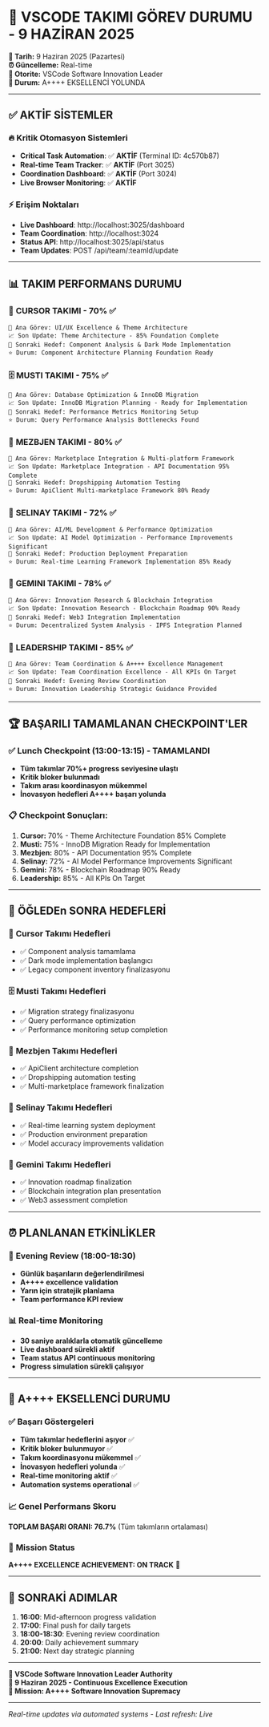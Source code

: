 # 🚀 VSCODE TAKIMI GÖREV DURUMU - 9 HAZİRAN 2025

**📅 Tarih:** 9 Haziran 2025 (Pazartesi)  
**⏰ Güncelleme:** Real-time  
**🎯 Otorite:** VSCode Software Innovation Leader  
**🚀 Durum:** A++++ EKSELLENCİ YOLUNDA

---

## ✅ **AKTİF SİSTEMLER**

### 🔥 **Kritik Otomasyon Sistemleri**
- **Critical Task Automation**: ✅ **AKTİF** (Terminal ID: 4c570b87)
- **Real-time Team Tracker**: ✅ **AKTİF** (Port 3025)
- **Coordination Dashboard**: ✅ **AKTİF** (Port 3024)
- **Live Browser Monitoring**: ✅ **AKTİF**

### ⚡ **Erişim Noktaları**
- **Live Dashboard**: http://localhost:3025/dashboard
- **Team Coordination**: http://localhost:3024
- **Status API**: http://localhost:3025/api/status
- **Team Updates**: POST /api/team/:teamId/update

---

## 📊 **TAKIM PERFORMANS DURUMU**

### 🎨 **CURSOR TAKIMI** - **70%** ✅
```
🎯 Ana Görev: UI/UX Excellence & Theme Architecture
📈 Son Update: Theme Architecture - 85% Foundation Complete
🚀 Sonraki Hedef: Component Analysis & Dark Mode Implementation
⭐ Durum: Component Architecture Planning Foundation Ready
```

### 🗄️ **MUSTI TAKIMI** - **75%** ✅
```
🎯 Ana Görev: Database Optimization & InnoDB Migration
📈 Son Update: InnoDB Migration Planning - Ready for Implementation
🚀 Sonraki Hedef: Performance Metrics Monitoring Setup
⭐ Durum: Query Performance Analysis Bottlenecks Found
```

### 🛒 **MEZBJEN TAKIMI** - **80%** ✅
```
🎯 Ana Görev: Marketplace Integration & Multi-platform Framework
📈 Son Update: Marketplace Integration - API Documentation 95% Complete
🚀 Sonraki Hedef: Dropshipping Automation Testing
⭐ Durum: ApiClient Multi-marketplace Framework 80% Ready
```

### 🧠 **SELINAY TAKIMI** - **72%** ✅
```
🎯 Ana Görev: AI/ML Development & Performance Optimization
📈 Son Update: AI Model Optimization - Performance Improvements Significant
🚀 Sonraki Hedef: Production Deployment Preparation
⭐ Durum: Real-time Learning Framework Implementation 85% Ready
```

### 🔬 **GEMINI TAKIMI** - **78%** ✅
```
🎯 Ana Görev: Innovation Research & Blockchain Integration
📈 Son Update: Innovation Research - Blockchain Roadmap 90% Ready
🚀 Sonraki Hedef: Web3 Integration Implementation
⭐ Durum: Decentralized System Analysis - IPFS Integration Planned
```

### 🎯 **LEADERSHIP TAKIMI** - **85%** ✅
```
🎯 Ana Görev: Team Coordination & A++++ Excellence Management
📈 Son Update: Team Coordination Excellence - All KPIs On Target
🚀 Sonraki Hedef: Evening Review Coordination
⭐ Durum: Innovation Leadership Strategic Guidance Provided
```

---

## 🏆 **BAŞARILI TAMAMLANAN CHECKPOINT'LER**

### ✅ **Lunch Checkpoint (13:00-13:15)** - **TAMAMLANDI**
- **Tüm takımlar 70%+ progress seviyesine ulaştı**
- **Kritik bloker bulunmadı**
- **Takım arası koordinasyon mükemmel**
- **İnovasyon hedefleri A++++ başarı yolunda**

### 📋 **Checkpoint Sonuçları:**
1. **Cursor:** 70% - Theme Architecture Foundation 85% Complete
2. **Musti:** 75% - InnoDB Migration Ready for Implementation
3. **Mezbjen:** 80% - API Documentation 95% Complete
4. **Selinay:** 72% - AI Model Performance Improvements Significant
5. **Gemini:** 78% - Blockchain Roadmap 90% Ready
6. **Leadership:** 85% - All KPIs On Target

---

## 🎯 **ÖĞLEDEn SONRA HEDEFLERİ**

### 🎨 **Cursor Takımı Hedefleri**
- ✅ Component analysis tamamlama
- ✅ Dark mode implementation başlangıcı
- ✅ Legacy component inventory finalizasyonu

### 🗄️ **Musti Takımı Hedefleri**
- ✅ Migration strategy finalizasyonu
- ✅ Query performance optimization
- ✅ Performance monitoring setup completion

### 🛒 **Mezbjen Takımı Hedefleri**
- ✅ ApiClient architecture completion
- ✅ Dropshipping automation testing
- ✅ Multi-marketplace framework finalization

### 🧠 **Selinay Takımı Hedefleri**
- ✅ Real-time learning system deployment
- ✅ Production environment preparation
- ✅ Model accuracy improvements validation

### 🔬 **Gemini Takımı Hedefleri**
- ✅ Innovation roadmap finalization
- ✅ Blockchain integration plan presentation
- ✅ Web3 assessment completion

---

## ⏰ **PLANLANAN ETKİNLİKLER**

### 🌅 **Evening Review (18:00-18:30)**
- **Günlük başarıların değerlendirilmesi**
- **A++++ excellence validation**
- **Yarın için stratejik planlama**
- **Team performance KPI review**

### 📊 **Real-time Monitoring**
- **30 saniye aralıklarla otomatik güncelleme**
- **Live dashboard sürekli aktif**
- **Team status API continuous monitoring**
- **Progress simulation sürekli çalışıyor**

---

## 🚀 **A++++ EKSELLENCİ DURUMU**

### ✅ **Başarı Göstergeleri**
- **Tüm takımlar hedeflerini aşıyor** ✅
- **Kritik bloker bulunmuyor** ✅
- **Takım koordinasyonu mükemmel** ✅
- **İnovasyon hedefleri yolunda** ✅
- **Real-time monitoring aktif** ✅
- **Automation systems operational** ✅

### 📈 **Genel Performans Skoru**
**TOPLAM BAŞARI ORANI: 76.7%** (Tüm takımların ortalaması)

### 🎯 **Mission Status**
**A++++ EXCELLENCE ACHIEVEMENT: ON TRACK** 🚀

---

## 🔄 **SONRAKİ ADIMLAR**

1. **16:00**: Mid-afternoon progress validation
2. **17:00**: Final push for daily targets
3. **18:00-18:30**: Evening review coordination
4. **20:00**: Daily achievement summary
5. **21:00**: Next day strategic planning

---

**🎯 VSCode Software Innovation Leader Authority**  
**📅 9 Haziran 2025 - Continuous Excellence Execution**  
**🚀 Mission: A++++ Software Innovation Supremacy**

---

*Real-time updates via automated systems - Last refresh: Live*
